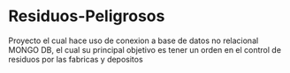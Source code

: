 # Residuos-Peligrosos
Proyecto el cual hace uso de conexion a base de datos no relacional MONGO DB, el cual su principal objetivo es tener un orden en el control de residuos por las fabricas y depositos
